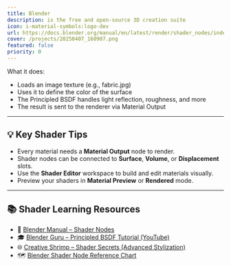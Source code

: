 ```yaml
---
title: Blender
description: is the free and open-source 3D creation suite 
icon: i-material-symbols:logo-dev
url: https://docs.blender.org/manual/en/latest/render/shader_nodes/index.html
cover: /projects/20250407_160907.png
featured: false
priority: 0
---
```



What it does:

- Loads an image texture (e.g., fabric.jpg)
- Uses it to define the color of the surface
- The Principled BSDF handles light reflection, roughness, and more
- The result is sent to the renderer via Material Output

---

## 💡 Key Shader Tips

- Every material needs a **Material Output** node to render.
- Shader nodes can be connected to **Surface**, **Volume**, or **Displacement** slots.
- Use the **Shader Editor** workspace to build and edit materials visually.
- Preview your shaders in **Material Preview** or **Rendered** mode.

---

## 📚 Shader Learning Resources

- 📘 [Blender Manual – Shader Nodes](https://docs.blender.org/manual/en/latest/render/shader_nodes/index.html)  
- 🎓 [Blender Guru – Principled BSDF Tutorial (YouTube)](https://www.youtube.com/watch?v=4H5W6C_Mbck)  
- 🌐 [Creative Shrimp – Shader Secrets (Advanced Stylization)](https://www.creativeshrimp.com/shader-secrets.html)  
- 🗺️ [Blender Shader Node Reference Chart](https://docs.blender.org/manual/en/latest/_images/render_shader-nodes_introduction_node_types.png)  
